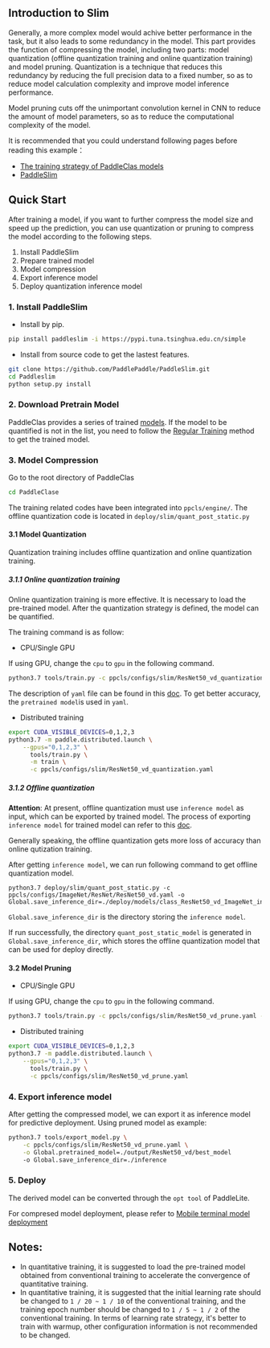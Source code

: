 
## Introduction to Slim

Generally, a more complex model would achive better performance in the task, but it also leads to some redundancy in the model.  This part provides the function of compressing the model, including two parts: model quantization (offline quantization training and online quantization training) and model pruning.
Quantization is a technique that reduces this redundancy by reducing the full precision data to a fixed number, so as to reduce model calculation complexity and improve model inference performance.

Model pruning cuts off the unimportant convolution kernel in CNN to reduce  the amount of model parameters, so as to reduce the computational  complexity of the model.

It is recommended that you could understand following pages before reading this example：
- [The training strategy of PaddleClas models](../../docs/en/tutorials/getting_started_en.md)
- [PaddleSlim](https://github.com/PaddlePaddle/PaddleSlim)

## Quick Start
 After training a model, if you want to further compress the model size and  speed up the prediction, you can use quantization or pruning to compress the model according to the following steps.

1. Install PaddleSlim
2. Prepare trained model
3. Model compression
4. Export inference model
5. Deploy quantization inference model


### 1. Install PaddleSlim

* Install by pip.

```bash
pip install paddleslim -i https://pypi.tuna.tsinghua.edu.cn/simple
```

* Install from source code to get the lastest features.

```bash
git clone https://github.com/PaddlePaddle/PaddleSlim.git
cd Paddleslim
python setup.py install
```


### 2. Download Pretrain Model
PaddleClas provides a series of trained [models](../../docs/en/models/models_intro_en.md).
If the model to be quantified is not in the list, you need to follow the [Regular Training](../../docs/en/tutorials/getting_started_en.md) method to get the trained model.

### 3. Model Compression

Go to the root directory of PaddleClas

```bash
cd PaddleClase
```

The training related codes have been integrated into `ppcls/engine/`. The offline quantization code is located in `deploy/slim/quant_post_static.py`

#### 3.1 Model Quantization

Quantization training includes offline quantization  and online quantization training.

##### 3.1.1 Online quantization training

Online quantization training is more effective. It is necessary to load the pre-trained model.
After the quantization strategy is defined, the model can be quantified.

The training command is as follow:

* CPU/Single GPU

If using GPU, change the `cpu` to `gpu` in the following command.

```bash
python3.7 tools/train.py -c ppcls/configs/slim/ResNet50_vd_quantization.yaml -o Global.device=cpu
```

The description of `yaml` file can be found  in this [doc](../../docs/en/tutorials/config_en.md). To get better accuracy, the `pretrained model`is used in `yaml`.


* Distributed training

```bash
export CUDA_VISIBLE_DEVICES=0,1,2,3
python3.7 -m paddle.distributed.launch \
    --gpus="0,1,2,3" \
      tools/train.py \
      -m train \
      -c ppcls/configs/slim/ResNet50_vd_quantization.yaml
```

##### 3.1.2 Offline quantization

**Attention**:  At present, offline quantization must use `inference model` as input, which can be exported by trained model.  The process of exporting `inference model` for trained model can refer to this [doc](../../docs/en/inference.md).

Generally speaking, the offline quantization gets more loss of accuracy than online qutization training.

After getting `inference model`, we can run following command to get offline quantization model.

```
python3.7 deploy/slim/quant_post_static.py -c ppcls/configs/ImageNet/ResNet/ResNet50_vd.yaml -o Global.save_inference_dir=./deploy/models/class_ResNet50_vd_ImageNet_infer
```

`Global.save_inference_dir` is the directory storing the `inference model`.

If run successfully, the directory `quant_post_static_model` is generated in `Global.save_inference_dir`, which stores the offline quantization model that can be used for deploy directly.

#### 3.2 Model Pruning

- CPU/Single GPU

If using GPU, change the `cpu` to `gpu` in the following command.

```bash
python3.7 tools/train.py -c ppcls/configs/slim/ResNet50_vd_prune.yaml -o Global.device=cpu
```

- Distributed training

```bash
export CUDA_VISIBLE_DEVICES=0,1,2,3
python3.7 -m paddle.distributed.launch \
    --gpus="0,1,2,3" \
      tools/train.py \
      -c ppcls/configs/slim/ResNet50_vd_prune.yaml
```



### 4. Export inference model

After getting the compressed model, we can export it as inference model for predictive deployment. Using pruned model as example:

```bash
python3.7 tools/export_model.py \
    -c ppcls/configs/slim/ResNet50_vd_prune.yaml \
    -o Global.pretrained_model=./output/ResNet50_vd/best_model
    -o Global.save_inference_dir=./inference
```

### 5. Deploy
The derived model can be converted through the `opt tool` of PaddleLite.

For compresed model deployment, please refer to [Mobile terminal model deployment](../lite/readme_en.md)

## Notes:

* In quantitative training, it is suggested to load the pre-trained model obtained from conventional training to accelerate the convergence of quantitative training.
* In quantitative training, it is suggested that the initial learning rate should be changed to `1 / 20 ~ 1 / 10` of the conventional training, and the training epoch number should be changed to `1 / 5 ~ 1 / 2` of the conventional training. In terms of learning rate strategy, it's better to train with warmup, other configuration information is not recommended to be changed.
